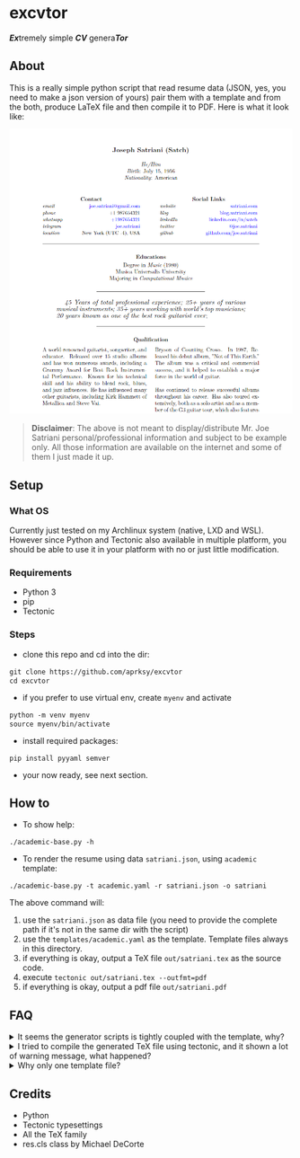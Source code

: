 # excvtor
***Ex***tremely simple ***CV*** genera***Tor***

## About
This is a really simple python script that read resume data (JSON, yes, you need to make a json version of yours)
pair them with a template and from the both, produce LaTeX file and then compile it to PDF.
Here is what it look like:

[![IMAGE](docs/img/satriani.png)](out/satriani.pdf)

> **Disclaimer**: The above is not meant to display/distribute Mr. Joe Satriani personal/professional information and subject to be example only. All those information are available on the internet and some of them I just made it up.

## Setup
### What OS
Currently just tested on my Archlinux system (native, LXD and WSL). However since Python and Tectonic also available in multiple platform, you should be able to use it in your platform with no or just little modification.
### Requirements
- Python 3
- pip
- Tectonic
### Steps
- clone this repo and cd into the dir:
```
git clone https://github.com/aprksy/excvtor
cd excvtor
```
- if you prefer to use virtual env, create `myenv` and activate
```
python -m venv myenv
source myenv/bin/activate
```
- install required packages:
```
pip install pyyaml semver
```
- your now ready, see next section.

## How to 
- To show help:
```
./academic-base.py -h
```
- To render the resume using data `satriani.json`, using `academic` template:
```
./academic-base.py -t academic.yaml -r satriani.json -o satriani
```
The above command will: 
1. use the `satriani.json` as data file (you need to provide the complete path if it's not in the same dir with the script)
2. use the `templates/academic.yaml` as the template. Template files always in this directory.
3. if everything is okay, output a TeX file `out/satriani.tex` as the source code.
4. execute `tectonic out/satriani.tex --outfmt=pdf`
5. if everything is okay, output a pdf file `out/satriani.pdf`

## FAQ
<details>
    <summary>It seems the generator scripts is tightly coupled with the template, why?</summary>
    
    Yes, it's because between one template to another can be vary a lot. Developing a single generator to accomodate all the templates will make it extremely complicated. And this will violate this project title.

    However, a generator script can pick from multiple template files in the same family. Two template files is said to be from a same family if they have same layout and/or same sequence of TeX source code. More on this later.
</details>
<details>
    <summary>I tried to compile the generated TeX file using tectonic, and it shown a lot of warning message, what happened?</summary>
    
    Correct! That's because I'm not a competent TeX typesetter. I need a lot of help here.
</details>
<details>
    <summary>Why only one template file?</summary>
    
    Currently I develop this only for my CV because, I need to look for a new job. I will add some later on. Still looking for some idea.
</details>

## Credits
- Python
- Tectonic typesettings
- All the TeX family
- res.cls class by Michael DeCorte
